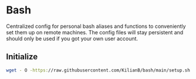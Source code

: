 # Bash

Centralized config for personal bash aliases and functions to conveniently set them up on remote machines.
The config files will stay persistent and should only be used if you got your own user account.

## Initialize

```bash
wget - O -https://raw.githubusercontent.com/KilianB/bash/main/setup.sh | bash
```
